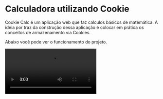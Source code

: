 # Calculadora utilizando Cookie

Cookie Calc é um aplicação web que faz calculos básicos de matemática. A ideia por traz da construção dessa aplicação é colocar em prática os conceitos de armazenamento via Cookies.

Abaixo você pode ver o funcionamento do projeto.

<video src="../.github/cookieCalc.webm" controls loop>
  <source src="movie.mp4" type="video/mp4">
</video>
